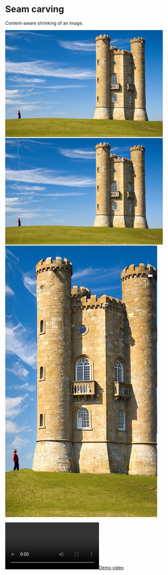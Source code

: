 # Seam carving

Content-aware shrinking of an image.

![before](broadway_tower.jpg)
![during](broadway_tower_seam.png)
![after](broadway_tower_0793_shrunk.png)

[![Demo video](comparison.mp4)](comparison.mp4)

